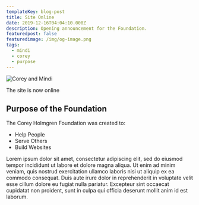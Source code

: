 ```yaml
---
templateKey: blog-post
title: Site Online
date: 2019-12-16T04:04:10.000Z
description: Opening announcement for the Foundation.
featuredpost: false
featuredimage: /img/og-image.png
tags:
  - mindi
  - corey
  - purpose
---
```

![Corey and Mindi](/img/og-image.png)

The site is now online

## Purpose of the Foundation

The Corey Holmgren Foundation was created to:

- Help People
- Serve Others
- Build Websites

Lorem ipsum dolor sit amet, consectetur adipiscing elit, sed do eiusmod tempor incididunt ut labore et dolore magna aliqua. Ut enim ad minim veniam, quis nostrud exercitation ullamco laboris nisi ut aliquip ex ea commodo consequat. Duis aute irure dolor in reprehenderit in voluptate velit esse cillum dolore eu fugiat nulla pariatur. Excepteur sint occaecat cupidatat non proident, sunt in culpa qui officia deserunt mollit anim id est laborum.
